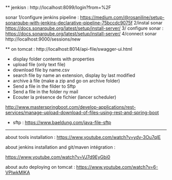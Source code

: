 **
jenkisn :  http://localhost:8099/login?from=%2F


sonar 
1/configure jenkins pipeline : https://medium.com/@rosaniline/setup-sonarqube-with-jenkins-declarative-pipeline-75bccdc9075f
2/instal sonar https://docs.sonarqube.org/latest/setup/install-server/
3/ configure sonar : https://docs.sonarqube.org/latest/setup/install-server/
4/connect sonar http://localhost:9000/sessions/new

**
on tomcat : http://localhost:8014/api-file/swagger-ui.html


* display folder contents with properties
* upload file (only text file)
* download file by name.csv
* search file by name an extension, display by last modified
* archive à file (make a zip and go on archive folder)
* Send a file in the filder to Sftp
* Send a file in the folder ny mail
* Ecouter la présence de fichier (lancer scheduler)

http://www.masterspringboot.com/develop-applications/rest-services/manage-upload-download-of-files-using-rest-and-spring-boot
* sftp :
https://www.baeldung.com/java-file-sftp


***************

about tools installation : 
https://www.youtube.com/watch?v=ydv-3Ou7qIE

about jenkins installation and git/maven intégration : 

https://www.youtube.com/watch?v=VJ7d9EyGbi0

about auto deploying  on tomcat : 
https://www.youtube.com/watch?v=6-VPlwkMIKA
